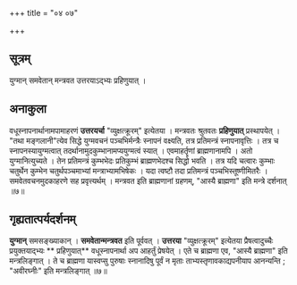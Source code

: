 +++
title = "०४ ०७"

+++
## सूत्रम्
युग्मान् समवेतान् मन्त्रवत उत्तरयाऽद्भ्यः प्रहिणुयात् ।

## अनाकुला
वधूस्नापनार्थानामपामाहरणं **उत्तरयर्चा** "व्युक्षत्क्रूरम्" इत्येतया ।
मन्त्रवतः श्रुतवतः **प्रहिणुयात्** प्रस्थापयेत् ।
"तथा मङ्गलानी"त्येव सिद्धे युग्मवचनं पञ्चभिर्मन्त्रैः स्नापनं वक्ष्यति, तत्र प्रतिमन्त्रं स्नापनावृत्तिः ।
तत्र च स्नापनस्यायुग्मत्वात् तदर्थानामुदकुम्भानामप्ययुग्मत्वं स्यात् ।
एवमाहर्तॄणां ब्राह्मणानामपि ।
अतो युग्मानित्युच्यते ।
तेन प्रतिमन्त्रं कुम्भभेदः प्रतिकुम्भं ब्राह्मणभेदश्च सिद्धो भवति ।
तत्र यदि चत्वारः कुम्भाः चतुर्थेन कुम्भेन चतुर्थपञ्चमाभ्यां मन्त्राभ्यामभिषेकः ।
यदा त्वष्टौ तदा प्रतिमन्त्रं पञ्चभिस्तूष्णीमितरैः ।
समवेतवचनमुदकाहरणे सह प्रवृत्त्यर्थम् ।
मन्त्रवत इति ब्राह्मणानां ग्रहणम्, "आस्यै ब्राह्मणा" इति मन्त्रे दर्शनात् ॥७॥

## गृह्यतात्पर्यदर्शनम्
**युग्मान्** समसङ्ख्याकान् ।
**समवेतान्मन्त्रवत** इति पूर्ववत् ।
**उत्तरया** "व्युक्षत्क्रूरम्" इत्येतया प्रैषत्वादुच्चैः प्रयुक्तयाद्भ्यः ** प्रहिणुयात्** वधूस्नापनार्था अप आहर्तुं प्रेषयेत् ।
एते च ब्राह्मणा एव, "आस्यै ब्राह्मणा" इति मन्त्रलिङ्गात् ।
ते च ब्राह्मणा यास्वप्सु पुरुषाः स्नानादिषु पूर्वं न मृताः ताभ्यस्तृणावकाद्यपनीयाप आनन्यन्ति ; "अवीरघ्नीः" इति मन्त्रलिङ्गात् ॥७॥
